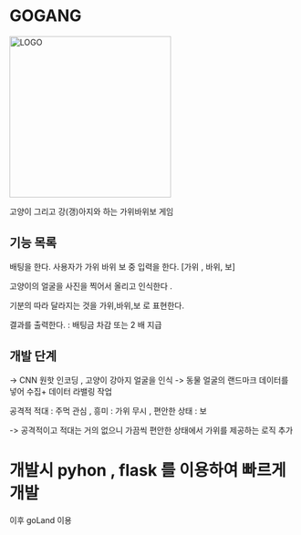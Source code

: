 # GOGANG

<img width="283" alt="LOGO" src="https://github.com/HUFS-Capstone-23-01/TravelFeelDog-Server/assets/37647483/69cfadd7-c83f-4ee8-8de0-eaaaa6e57df8">

고양이 그리고 강(갱)아지와 하는 가위바위보 게임



## 기능 목록

배팅을 한다. 
사용자가 가위 바위 보 중 입력을 한다.
 [가위 , 바위, 보] 

고양이의 얼굴을 사진을 찍어서 올리고 인식한다 . 

기분의 따라 달라지는 것을 가위,바위,보 로 표현한다.

결과를 출력한다. : 배팅금 차감 또는 2 배 지급


## 개발 단계
-> CNN 원핫 인코딩 , 고양이 강아지 얼굴을 인식
-> 동물 얼굴의 랜드마크 데이터를 넣어 수집+ 데이터 라밸링 작업

공격적 적대 : 주먹
관심 , 흥미 : 가위
무시 , 편안한 상태 : 보

-> 공격적이고 적대는 거의 없으니 가끔씩 편안한 상태에서 가위를 제공하는 로직 추가


# 개발시 pyhon , flask 를 이용하여 빠르게 개발
이후 goLand 이용 
